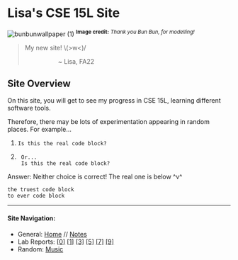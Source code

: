 # Lisa's CSE 15L Site

![bunbunwallpaper (1)](https://user-images.githubusercontent.com/44093048/192174846-0d4670c1-b54e-4c73-9355-84d930b6898d.jpg)
<sup> **Image credit:** _Thank you Bun Bun, for modelling!_ </sup>

> My new site! \\(>w<)/
>
> &nbsp;&nbsp;&nbsp;&nbsp;&nbsp;&nbsp;&nbsp;&nbsp;&nbsp;&nbsp;&nbsp;&nbsp;&nbsp;&nbsp;&nbsp;&nbsp;&nbsp;&nbsp; ~ Lisa, FA22


## Site Overview

On this site, you will get to see my progress in CSE 15L, learning different software tools.

Therefore, there may be lots of experimentation appearing in random places. For example...

1. `Is this the real code block?`
2. 
        Or... 
        Is this the real code block?

Answer: Neither choice is correct!
The real one is below ^v^

```
the truest code block
to ever code block
```

---

#### Site Navigation:
* General: [Home](https://lisasiliu.github.io/cse15l-lab-reports/index.html) // [Notes](https://lisasiliu.github.io/cse15l-lab-reports/notes.html)
* Lab Reports: [[0]](https://lisasiliu.github.io/cse15l-lab-reports/lab-report-1-week-0.html) [[1]](https://lisasiliu.github.io/cse15l-lab-reports/lab-report-week-1.html) [[3]](https://lisasiliu.github.io/cse15l-lab-reports/lab-report-week-3.html) [[5]](https://lisasiliu.github.io/cse15l-lab-reports/lab-report-week-5.html) [[7]](https://lisasiliu.github.io/cse15l-lab-reports/lab-report-week-7.html) [[9]](https://lisasiliu.github.io/cse15l-lab-reports/lab-report-week-9.html)
* Random: [Music](https://lisasiliu.github.io/cse15l-lab-reports/songoftheday.html) 
